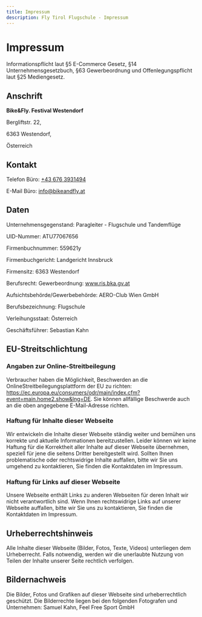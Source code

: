 ```yaml
---
title: Impressum
description: Fly Tirol Flugschule - Impressum
---
```

# Impressum

Informationspflicht laut §5 E-Commerce Gesetz, §14 Unternehmensgesetzbuch, §63 Gewerbeordnung und Offenlegungspflicht laut §25 Mediengesetz.

## Anschrift
<strong>Bike&Fly. Festival Westendorf</strong>

Bergliftstr. 22, 

6363 Westendorf,

Österreich

## Kontakt

Telefon Büro: <a href="tel:+436763931494"> +43 676 3931494</a>

E-Mail Büro: <a href="mailto:info@bikeandfly.at">info@bikeandfly.at</a>

## Daten

Unternehmensgegenstand: Paragleiter - Flugschule und Tandemflüge

UID-Nummer: ATU77067656

Firmenbuchnummer: 559621y

Firmenbuchgericht:  Landgericht Innsbruck

Firmensitz: 6363 Westendorf

Berufsrecht: Gewerbeordnung: www.ris.bka.gv.at

Aufsichtsbehörde/Gewerbebehörde: AERO-Club Wien GmbH

Berufsbezeichnung: Flugschule 

Verleihungsstaat: Österreich

Geschäftsführer: Sebastian Kahn
 
 
## EU-Streitschlichtung

### Angaben zur Online-Streitbeilegung

Verbraucher haben die Möglichkeit, Beschwerden an die OnlineStreitbeilegungsplattform der EU zu richten: https://ec.europa.eu/consumers/odr/main/index.cfm?event=main.home2.show&lng=DE. Sie können allfällige Beschwerde auch an die oben angegebene E-Mail-Adresse richten.

### Haftung für Inhalte dieser Webseite

Wir entwickeln die Inhalte dieser Webseite ständig weiter und bemühen uns korrekte und aktuelle Informationen bereitzustellen. Leider können wir keine Haftung für die Korrektheit aller Inhalte auf dieser Webseite übernehmen, speziell für jene die seitens Dritter bereitgestellt wird. Sollten Ihnen problematische oder rechtswidrige Inhalte auffallen, bitte wir Sie uns umgehend zu kontaktieren, Sie finden die Kontaktdaten im Impressum.

### Haftung für Links auf dieser Webseite

Unsere Webseite enthält Links zu anderen Webseiten für deren Inhalt wir nicht verantwortlich sind. Wenn Ihnen rechtswidrige Links auf unserer Webseite auffallen, bitte wir Sie uns zu kontaktieren, Sie finden die Kontaktdaten im Impressum.


## Urheberrechtshinweis

Alle Inhalte dieser Webseite (Bilder, Fotos, Texte, Videos) unterliegen dem Urheberrecht. Falls notwendig, werden wir die unerlaubte Nutzung von Teilen der Inhalte unserer Seite rechtlich verfolgen.

## Bildernachweis

Die Bilder, Fotos und Grafiken auf dieser Webseite sind urheberrechtlich geschützt.
Die Bilderrechte liegen bei den folgenden Fotografen und Unternehmen: Samuel Kahn, Feel Free Sport GmbH
 

